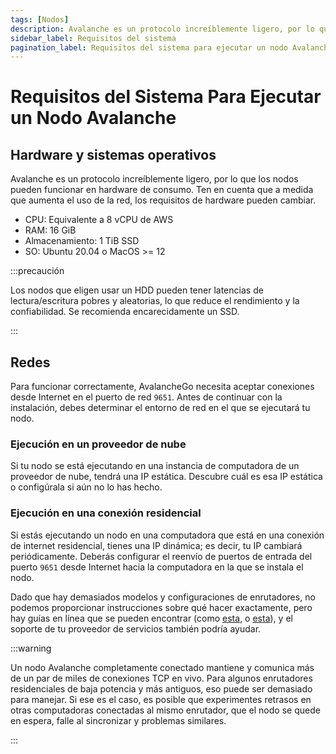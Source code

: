 ```yaml
---
tags: [Nodos]
description: Avalanche es un protocolo increíblemente ligero, por lo que los nodos pueden funcionar en hardware de consumo. Ten en cuenta que a medida que aumenta el uso de la red, los requisitos de hardware pueden cambiar.
sidebar_label: Requisitos del sistema
pagination_label: Requisitos del sistema para ejecutar un nodo Avalanche
---
```


# Requisitos del Sistema Para Ejecutar un Nodo Avalanche

## Hardware y sistemas operativos

Avalanche es un protocolo increíblemente ligero, por lo que los nodos pueden funcionar en hardware de consumo. Ten en cuenta que a medida que aumenta el uso de la red, los requisitos de hardware pueden cambiar.

- CPU: Equivalente a 8 vCPU de AWS
- RAM: 16 GiB
- Almacenamiento: 1 TiB SSD
- SO: Ubuntu 20.04 o MacOS >= 12

:::precaución

Los nodos que eligen usar un HDD pueden tener latencias de lectura/escritura pobres y aleatorias, lo que reduce el rendimiento y la confiabilidad. Se recomienda encarecidamente un SSD.

:::

## Redes

Para funcionar correctamente, AvalancheGo necesita aceptar conexiones desde Internet en el puerto de red `9651`. Antes de continuar con la instalación, debes determinar el entorno de red en el que se ejecutará tu nodo.

### Ejecución en un proveedor de nube

Si tu nodo se está ejecutando en una instancia de computadora de un proveedor de nube, tendrá una IP estática. Descubre cuál es esa IP estática o configúrala si aún no lo has hecho.

### Ejecución en una conexión residencial

Si estás ejecutando un nodo en una computadora que está en una conexión de internet residencial, tienes una IP dinámica; es decir, tu IP cambiará periódicamente. Deberás configurar el reenvío de puertos de entrada del puerto `9651` desde Internet hacia la computadora en la que se instala el nodo.

Dado que hay demasiados modelos y configuraciones de enrutadores, no podemos proporcionar instrucciones sobre qué hacer exactamente, pero hay guías en línea que se pueden encontrar (como [esta](https://www.noip.com/support/knowledgebase/general-port-forwarding-guide/), o [esta](https://www.howtogeek.com/66214/how-to-forward-ports-on-your-router/)), y el soporte de tu proveedor de servicios también podría ayudar.

:::warning

Un nodo Avalanche completamente conectado mantiene y comunica más de un par de miles de conexiones TCP en vivo. Para algunos enrutadores residenciales de baja potencia y más antiguos, eso puede ser demasiado para manejar. Si ese es el caso, es posible que experimentes retrasos en otras computadoras conectadas al mismo enrutador, que el nodo se quede en espera, falle al sincronizar y problemas similares.

:::
